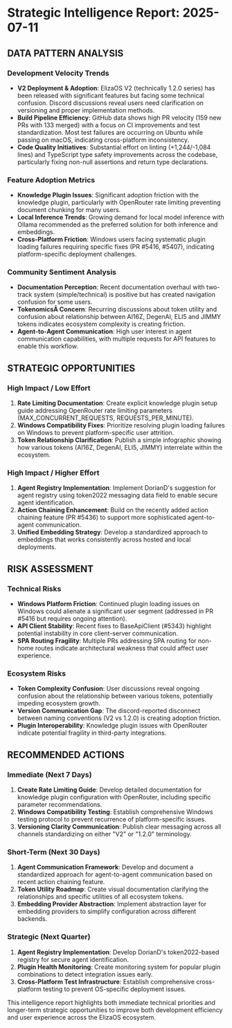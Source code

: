 # Strategic Intelligence Report: 2025-07-11

## DATA PATTERN ANALYSIS

### Development Velocity Trends
- **V2 Deployment & Adoption**: ElizaOS V2 (technically 1.2.0 series) has been released with significant features but facing some technical confusion. Discord discussions reveal users need clarification on versioning and proper implementation methods.
- **Build Pipeline Efficiency**: GitHub data shows high PR velocity (159 new PRs with 133 merged) with a focus on CI improvements and test standardization. Most test failures are occurring on Ubuntu while passing on macOS, indicating cross-platform inconsistency.
- **Code Quality Initiatives**: Substantial effort on linting (+1,244/-1,084 lines) and TypeScript type safety improvements across the codebase, particularly fixing non-null assertions and return type declarations.

### Feature Adoption Metrics
- **Knowledge Plugin Issues**: Significant adoption friction with the knowledge plugin, particularly with OpenRouter rate limiting preventing document chunking for many users.
- **Local Inference Trends**: Growing demand for local model inference with Ollama recommended as the preferred solution for both inference and embeddings.
- **Cross-Platform Friction**: Windows users facing systematic plugin loading failures requiring specific fixes (PR #5416, #5407), indicating platform-specific deployment challenges.

### Community Sentiment Analysis
- **Documentation Perception**: Recent documentation overhaul with two-track system (simple/technical) is positive but has created navigation confusion for some users.
- **TokenomicsĀ Concern**: Recurring discussions about token utility and confusion about relationship between AI16Z, DegenAI, ELI5 and JIMMY tokens indicates ecosystem complexity is creating friction.
- **Agent-to-Agent Communication**: High user interest in agent communication capabilities, with multiple requests for API features to enable this workflow.

## STRATEGIC OPPORTUNITIES

### High Impact / Low Effort
1. **Rate Limiting Documentation**: Create explicit knowledge plugin setup guide addressing OpenRouter rate limiting parameters (MAX_CONCURRENT_REQUESTS, REQUESTS_PER_MINUTE).
2. **Windows Compatibility Fixes**: Prioritize resolving plugin loading failures on Windows to prevent platform-specific user attrition.
3. **Token Relationship Clarification**: Publish a simple infographic showing how various tokens (AI16Z, DegenAI, ELI5, JIMMY) interrelate within the ecosystem.

### High Impact / Higher Effort
1. **Agent Registry Implementation**: Implement DorianD's suggestion for agent registry using token2022 messaging data field to enable secure agent identification.
2. **Action Chaining Enhancement**: Build on the recently added action chaining feature (PR #5436) to support more sophisticated agent-to-agent communication.
3. **Unified Embedding Strategy**: Develop a standardized approach to embeddings that works consistently across hosted and local deployments.

## RISK ASSESSMENT

### Technical Risks
- **Windows Platform Friction**: Continued plugin loading issues on Windows could alienate a significant user segment (addressed in PR #5416 but requires ongoing attention).
- **API Client Stability**: Recent fixes to BaseApiClient (#5343) highlight potential instability in core client-server communication.
- **SPA Routing Fragility**: Multiple PRs addressing SPA routing for non-home routes indicate architectural weakness that could affect user experience.

### Ecosystem Risks
- **Token Complexity Confusion**: User discussions reveal ongoing confusion about the relationship between various tokens, potentially impeding ecosystem growth.
- **Version Communication Gap**: The discord-reported disconnect between naming conventions (V2 vs 1.2.0) is creating adoption friction.
- **Plugin Interoperability**: Knowledge plugin issues with OpenRouter indicate potential fragility in third-party integrations.

## RECOMMENDED ACTIONS

### Immediate (Next 7 Days)
1. **Create Rate Limiting Guide**: Develop detailed documentation for knowledge plugin configuration with OpenRouter, including specific parameter recommendations.
2. **Windows Compatibility Testing**: Establish comprehensive Windows testing protocol to prevent recurrence of platform-specific issues.
3. **Versioning Clarity Communication**: Publish clear messaging across all channels standardizing on either "V2" or "1.2.0" terminology.

### Short-Term (Next 30 Days)
1. **Agent Communication Framework**: Develop and document a standardized approach for agent-to-agent communication based on recent action chaining feature.
2. **Token Utility Roadmap**: Create visual documentation clarifying the relationships and specific utilities of all ecosystem tokens.
3. **Embedding Provider Abstraction**: Implement abstraction layer for embedding providers to simplify configuration across different backends.

### Strategic (Next Quarter)
1. **Agent Registry Implementation**: Develop DorianD's token2022-based registry for secure agent identification.
2. **Plugin Health Monitoring**: Create monitoring system for popular plugin combinations to detect integration issues early.
3. **Cross-Platform Test Infrastructure**: Establish comprehensive cross-platform testing to prevent OS-specific deployment issues.

This intelligence report highlights both immediate technical priorities and longer-term strategic opportunities to improve both development efficiency and user experience across the ElizaOS ecosystem.